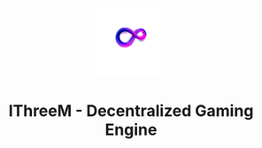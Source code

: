 <div align="center">
  <a href="https://ithreem.com/">
    <img src="pics/logo.png" width="128" height="128" alt="IThreeM" />
  </a>
  <h1>IThreeM - Decentralized Gaming Engine</h1>
</div>

